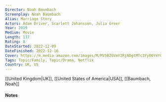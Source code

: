 ```yaml
---
Director: Noah Baumbach
Screenplay: Noah Baumbach
Alias: Marriage Story
Actors: Adam Driver, Scarlett Johansson, Julia Greer
Year: 2019
Medium: Movie
Length: 137
Rating: 8
DateStarted: 2022-12-09
DateFinished: 2022-12-10
Cover: https://m.media-amazon.com/images/M/MV5BZGVmY2RjNDgtMTc3Yy00YmY0LTgwODItYzBjNWJhNTRlYjdkXkEyXkFqcGdeQXVyMjM4NTM5NDY@._V1_SX300.jpg
Tags: Topic/Family, Topic/Drama, Netflix 
Country: UK, US
---
```

[[United Kingdom|UK]], [[United States of America|USA]], [[Baumbach, Noah]]

#### Notes

